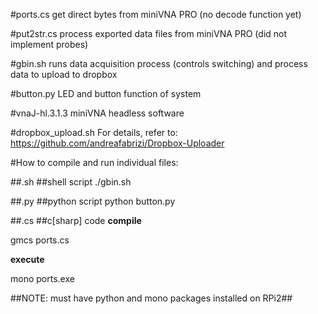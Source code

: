 #ports.cs
get direct bytes from miniVNA PRO (no decode function yet)

#put2str.cs 
process exported data files from miniVNA PRO (did not implement probes)

#gbin.sh
runs data acquisition process (controls switching) and process data to upload to dropbox

#button.py
LED and button function of system

#vnaJ-hl.3.1.3
miniVNA headless software

#dropbox_upload.sh
For details, refer to: https://github.com/andreafabrizi/Dropbox-Uploader

#How to compile and run individual files:

##.sh
##shell script
./gbin.sh

##.py
##python script
python button.py

##.cs
##c[sharp] code
**compile**

gmcs ports.cs

**execute**

mono ports.exe 

##NOTE: must have python and mono packages installed on RPi2##
